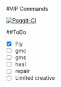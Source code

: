 #VIP Commands

[![Poggit-CI](https://poggit.pmmp.io/ci.badge/SirMinerDev/VIPCommands/VIPCommands)](https://poggit.pmmp.io/ci/SirMinerDev/VIPCommands/VIPCommands)

##ToDo
- [x] Fly
- [ ] gmc
- [ ] gms
- [ ] heal
- [ ] repair
- [ ] Limited creative